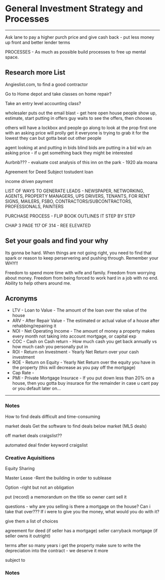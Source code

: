 # General Investment Strategy and Processes

---

Ask lane to pay a higher purch price and give cash back - put less money up front and better lender terms

PROCESSES - As much as possible build processes to free up mental space.

## Research more List

Angieslist.com, to find a good contractor

Go to Home depot and take classes on home repair?

Take an entry level accounting class?

wholesaler puts out the email blast - get here
open house people show up, estimate, start putting in offers
guy waits to see the offers, then chooses

others will have a lockbox and people go along to look at the prop
first one with an asking price will prolly get it
everyone is trying to grab it for the lowest they can but gotta beat out other people

agent looking at and putting in bids
blind bids are putting in a bid w/o an asking price - if u get something back they might be interested

Aurbnb??? - evaluate cost analysis of this
inn on the park - 1920 ala moana

Agreement for Deed
Subject tostudent loan

income driven payment

LIST OF WAYS TO GENERATE LEADS - NEWSPAPER, NETWORKING, AGENTS, PROPERTY MANAGERS, UPS DRIVERS, TENANTS, FOR RENT SIGNS, MAILERS, FSBO, CONTRACTORS/SUBCONTRACTORS, PROFESSIONALS, PAINTERS

PURCHASE PROCESS - FLIP BOOK OUTLINES IT STEP BY STEP

CHAP 3 PAGE 117 OF 314 - REE ELEVATED

## Set your goals and find your why

Its gonna be hard. When things are not going right, you need to find that spark or reason to keep perservering and pushing through. Remember your WHY!!

Freedom to spend more time with wife and family.
Freedom from worrying about money.
Freedom from being forced to work hard in a job with no end.
Ability to help others around me.

## Acronyms

- LTV - Loan to Value - The amount of the loan over the value of the house
- ARV - After Repair Value - The estimated or actual value of a house after rehabbing/repairing it
- NOI - Net Operating Income - The amount of money a property makes every month not taking into account mortgage, or capital exp
- COC - Cash on Cash return - How much cash you get back annually vs how much cash you personally put in
- ROI - Return on Investment - Yearly Net Return over your cash investment
- ROE - Return on Equity - Yearly Net Return over the equity you have in the property (this will decrease as you pay off the mortgage)
- Cap Rate -
- PMI - Private Mortgage Insurace - If you put down less than 20% on a house, then you gotta buy insurace for the remainder in case u cant pay or you default later on...

---

### Notes

How to find deals
difficult and time-consuming

market deals
Get the software to find deals below market (MLS deals)

off market deals
craigslist??

automated deal finder
keyword craigslist

### Creative Aquisitions

Equity Sharing

Master Lease
-Rent the building in order to sublease

Option
-right but not an obligation

put (record) a memorandum on the title so owner cant sell it

questions -
why are you selling
is there a mortgage on the house? Can i take that over???
If i were to give you the money, what would you do with it?

give them a list of choices

agreement for deed (if seller has a mortgage)
seller carryback mortgage (if seller owns it outright)

terms after so many years i get the property
make sure to write the depreciation into the contract - we deserve it more

subject to

### Notes
